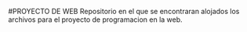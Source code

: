 #PROYECTO DE WEB
Repositorio en el que se encontraran alojados los archivos para el proyecto de programacion en la web.
